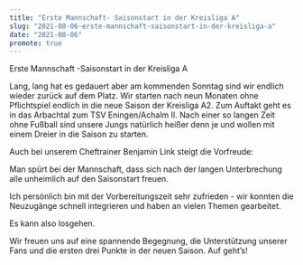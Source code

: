 ```yaml
---
title: "Erste Mannschaft- Saisonstart in der Kreisliga A"
slug: "2021-08-06-erste-mannschaft-saisonstart-in-der-kreisliga-a"
date: "2021-08-06"
promote: true
---
```

<p class="MsoNoSpacing">Erste Mannschaft -Saisonstart in der Kreisliga A


<p class="MsoNoSpacing"> 


<p class="MsoNoSpacing">Lang, lang hat es gedauert aber am kommenden Sonntag sind wir endlich wieder zurück auf dem Platz. Wir starten nach neun Monaten ohne Pflichtspiel endlich in die neue Saison der Kreisliga A2. Zum Auftakt geht es in das Arbachtal zum TSV Eningen/Achalm II. Nach einer so langen Zeit ohne Fußball sind unsere Jungs natürlich heißer denn je und wollen mit einem Dreier in die Saison zu starten.


<p class="MsoNoSpacing">Auch bei unserem Cheftrainer Benjamin Link steigt die Vorfreude:


Man spürt bei der Mannschaft, dass sich nach der langen Unterbrechung alle unheimlich auf den Saisonstart freuen.


Ich persönlich bin mit der Vorbereitungszeit sehr zufrieden - wir konnten die Neuzugänge schnell integrieren und haben an vielen Themen  gearbeitet.


Es kann also losgehen.


<p class="MsoNoSpacing">Wir freuen uns auf eine spannende Begegnung, die Unterstützung unserer Fans und die ersten drei Punkte in der neuen Saison. Auf geht’s!
